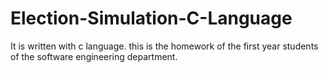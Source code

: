 # Election-Simulation-C-Language
It is written with c language. this is the homework of the first year students of the software engineering department.
